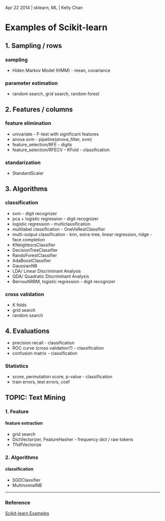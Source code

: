 Apr 22 2014 | sklearn, ML | Kelly Chan
# Examples of Scikit-learn

## 1. Sampling / rows

### sampling 
- Hiden Markov Model (HMM) - mean, covariance

### parameter estimation
- random search, grid search, random forest

## 2. Features / columns

### feature elimination
- univariate - F-test with significant features
- anova svm - pipeline(anova_filter, svm)
- feature_selection/RFE  - digits
- feature_selection/RFECV - KFold - classification

### standarization
- StandardScaler



## 3. Algorithms

### classification
- svm - digit recognizer
- pca + logistic regression - digit recognizer
- logistic regression - multiclassification
- multilabel classification - OneVsRestClassifier
- multi-output classification - knn, extra-tree,  linear regression, ridge - face completion
- KNeighborsClassifier
- DecisionTreeClassifier
- RandoForestClassifier
- AdaBoostClassifier
- GaussianNB
- LDA/ Linear Discriminant Analysis
- QDA/ Quadratic Discriminant Analysis
- BernoulliRBM, logistic regression - digit recognizer


### cross validation
- K folds
- grid search
- random search

## 4. Evaluations

- precision recall - classification
- ROC curve (cross validation?) - classification
- confusion matrix - classification


### Statistics

- score, permutation score, p-value - classification
- train errors, test errors, coef


## TOPIC: Text Mining

### 1. Feature 

#### feature extraction
- grid search
- DictVectorizer, FeatureHasher - frequency dict / raw tokens
- TfidfVectorize

### 2. Algorithms

#### classification
- SGDClassifier
- MultinomialNB

---
### Reference
[Scikit-learn Examples](http://scikit-learn.org/stable/auto_examples/index.html)
